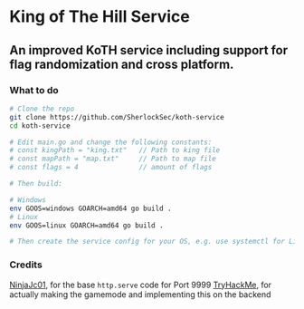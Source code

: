 # King of The Hill Service

## An improved KoTH service including support for flag randomization and cross platform.

### What to do

```bash
# Clone the repo
git clone https://github.com/SherlockSec/koth-service
cd koth-service

# Edit main.go and change the following constants:
# const kingPath = "king.txt" 	// Path to king file
# const mapPath = "map.txt" 	// Path to map file
# const flags = 4 				// amount of flags

# Then build:

# Windows
env GOOS=windows GOARCH=amd64 go build .
# Linux
env GOOS=linux GOARCH=amd64 go build .

# Then create the service config for your OS, e.g. use systemctl for Linux and sc for Windows
```

### Credits

[NinjaJc01](https://github.com/NinjaJc01), for the base `http.serve` code for Port 9999
[TryHackMe](https://tryhackme.com), for actually making the gamemode and implementing this on the backend